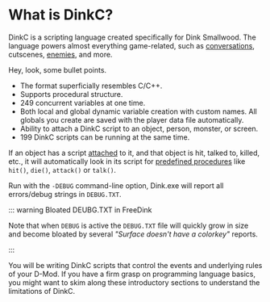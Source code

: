 # What is DinkC?

DinkC is a scripting language created specifically for Dink Smallwood. The language powers almost everything game-related, such as [conversations](./npc.md#conversation), cutscenes, [enemies](./enemies.md), and more.

Hey, look, some bullet points.

- The format superficially resembles C/C++.
- Supports procedural structure.
- 249 concurrent variables at one time.
- Both local and global dynamic variable creation with custom names. All globals you create are saved with the player data file automatically.
- Ability to attach a DinkC script to an object, person, monster, or screen.
- 199 DinkC scripts can be running at the same time.

If an object has a script [attached](./scripts.md#attachment) to it, and that object is hit, talked to, killed, etc., it will automatically look in its script for [predefined procedures](./procedures.md#predefined-procedures) like `hit()`, `die()`, `attack()` or `talk()`.

Run with the `-DEBUG` command-line option, Dink.exe will report all errors/debug strings in `DEBUG.TXT`.

::: warning Bloated DEUBG.TXT in FreeDink

<VersionInfo freedink="109.6">

Note that when `DEBUG` is active the `DEBUG.TXT` file will quickly grow in size and become bloated by several *"Surface doesn't have a colorkey"* reports.

</VersionInfo>

:::

You will be writing DinkC scripts that control the events and underlying rules of your D-Mod. If you have a firm grasp on programming language basics, you might want to skim along these introductory sections to understand the limitations of DinkC.

